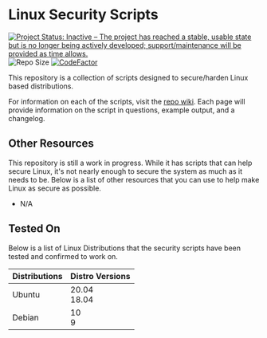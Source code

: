 # Linux Security Scripts

<!-- Active status commented out
[![Project Status: Active – The project has reached a stable, usable state and is being actively developed.](https://www.repostatus.org/badges/latest/active.svg)](https://www.repostatus.org/#active)
-->

[![Project Status: Inactive – The project has reached a stable, usable state but is no longer being actively developed; support/maintenance will be provided as time allows.](https://www.repostatus.org/badges/latest/inactive.svg)](https://www.repostatus.org/#inactive)
![Repo Size](https://img.shields.io/github/repo-size/StrangeRanger/linux-security-scripts)
[![CodeFactor](https://www.codefactor.io/repository/github/strangeranger/linux-security-scripts/badge)](https://www.codefactor.io/repository/github/strangeranger/linux-security-scripts)

This repository is a collection of scripts designed to secure/harden Linux based distributions.

For information on each of the scripts, visit the [repo wiki](https://github.com/StrangeRanger/linux-security-scripts/wiki). Each page will provide information on the script in questions, example output, and a changelog.

## Other Resources

This repository is still a work in progress. While it has scripts that can help secure Linux, it's not nearly enough to secure the system as much as it needs to be. Below is a list of other resources that you can use to help make Linux as secure as possible.

- N/A

## Tested On

Below is a list of Linux Distributions that the security scripts have been tested and confirmed to work on.

| Distributions | Distro Versions |
| ------------- | --------------- |
| Ubuntu        | 20.04<br>18.04  |
| Debian        | 10<br>9         |
